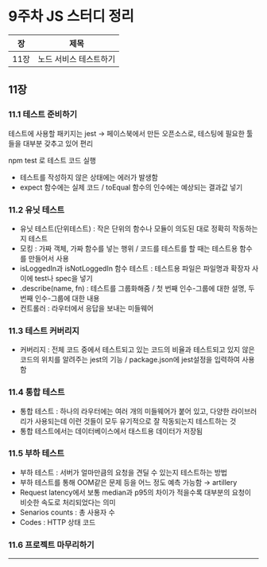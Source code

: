# 9주차 JS 스터디 정리

| 장   | 제목               |
| ---- | ------------------ |
| 11장 | 노드 서비스 테스트하기 |

## 11장

### 11.1 테스트 준비하기

테스트에 사용할 패키지는 jest → 페이스북에서 만든 오픈소스로, 테스팅에 필요한 툴들을 대부분 갖추고 있어 편리

npm test 로 테스트 코드 실행

- 테스트를 작성하지 않은 상태에는 에러가 발생함
- expect 함수에는 실제 코드 / toEqual 함수의 인수에는 예상되는 결과값 넣기

### 11.2 유닛 테스트

- 유닛 테스트(단위테스트) : 작은 단위의 함수나 모듈이 의도된 대로 정확히 작동하는지 테스트
- 모킹 : 가짜 객체, 가짜 함수를 넣는 행위 / 코드를 테스트를 할 때는 테스트용 함수를 만들어서 사용
- isLoggedIn과 isNotLoggedIn 함수 테스트 : 테스트용 파일은 파일명과 확장자 사이에 test나 spec을 넣기
- .describe(name, fn) : 테스트를 그룹화해줌 / 첫 번째 인수-그룹에 대한 설명, 두 번째 인수-그룹에 대한 내용
- 컨트롤러 : 라우터에서 응답을 보내는 미들웨어

### 11.3 테스트 커버리지

- 커버리지 : 전체 코드 중에서 테스트되고 있는 코드의 비율과 테스트되고 있지 않은 코드의 위치를 알려주는 jest의 기능 / package.json에 jest설정을 입력하여 사용함

### 11.4 통합 테스트

- 통합 테스트 : 하나의 라우터에는 여러 개의 미들웨어가 붙어 있고, 다양한 라이브러리가 사용되는데 이런 것들이 모두 유기적으로 잘 작동되는지 테스트하는 것
- 통합 테스트에서는 데이터베이스에서 태스트용 데이터가 저장됨

### 11.5 부하 테스트

- 부하 테스트 : 서버가 얼마만큼의 요청을 견딜 수 있는지 테스트하는 방법
- 부하 테스트를 통해 OOM같은 문제 등을 어느 정도 예측 가능함 → artillery
- Request latency에서 보통 median과 p95의 차이가 적을수록 대부분의 요청이 비슷한 속도로 처리되었다는 의미
- Senarios counts : 총 사용자 수
- Codes : HTTP 상태 코드


### 11.6 프로젝트 마무리하기

---
